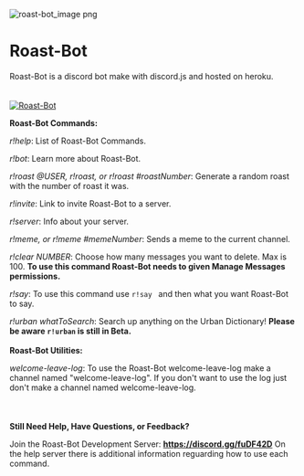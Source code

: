 ![roast-bot_image png](https://user-images.githubusercontent.com/36930869/44614153-d8fe7a80-a7dc-11e8-98f3-c3e83a29b266.PNG)
# Roast-Bot
Roast-Bot is a discord bot make with discord.js and hosted on heroku.<br><br><br>
<a href="https://discordbots.org/bot/461361233644355595" >
  <img src="https://discordbots.org/api/widget/461361233644355595.svg" alt="Roast-Bot" />
</a>

**Roast-Bot Commands:**

*r!help*: List of Roast-Bot Commands.

*r!bot*:  Learn more about Roast-Bot.

*r!roast @USER, r!roast, or r!roast #roastNumber*: Generate a random roast with the number of roast it was.

*r!invite*: Link to invite Roast-Bot to a server.

*r!server*: Info about your server.

*r!meme, or r!meme #memeNumber*: Sends a meme to the current channel.

*r!clear NUMBER*: Choose how many messages you want to delete. Max is 100. **To use this command Roast-Bot needs to given Manage Messages permissions.**

*r!say*: To use this command use `r!say ` and then what you want Roast-Bot to say.

*r!urban whatToSearch*: Search up anything on the Urban Dictionary! **Please be aware `r!urban` is still in Beta.**
<br><br>
**Roast-Bot Utilities:**

*welcome-leave-log*: To use the Roast-Bot welcome-leave-log make a channel named "welcome-leave-log". If you don't want to use the log just don't make a channel named welcome-leave-log.
<br><br><br><br>
**Still Need Help, Have Questions, or Feedback?**

Join the Roast-Bot Development Server:
**https://discord.gg/fuDF42D**
On the help server there is additional information reguarding how to use each command.
